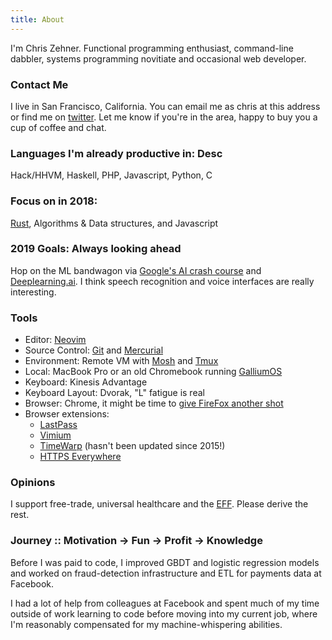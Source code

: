 ```yaml
---
title: About
---
```

I'm Chris Zehner. Functional programming enthusiast, command-line dabbler, systems programming novitiate and occasional web developer.

### Contact Me

I live in San Francisco, California. You can email me as chris at this address or find me on [twitter](https://twitter.com/cbzehner). Let me know if you're in the area, happy to buy you a cup of coffee and chat.

### Languages I'm already productive in: Desc
Hack/HHVM, Haskell, PHP, Javascript, Python, C

### Focus on in 2018:
[Rust](https://web.stanford.edu/class/cs140e/assignments/0-blinky/), Algorithms & Data structures, and Javascript

### 2019 Goals: Always looking ahead
Hop on the ML bandwagon via [Google's AI crash course](https://developers.google.com/machine-learning/crash-course/) and [Deeplearning.ai](https://www.deeplearning.ai/). I think speech recognition and voice interfaces are really interesting.

### Tools
* Editor: [Neovim](https://github.com/neovim)
* Source Control: [Git](https://git-scm.com/) and [Mercurial](https://www.mercurial-scm.org/)
* Environment: Remote VM with [Mosh](https://mosh.org/) and [Tmux](https://github.com/tmux/tmux)
* Local: MacBook Pro or an old Chromebook running [GalliumOS](https://galliumos.org/)
* Keyboard: Kinesis Advantage
* Keyboard Layout: Dvorak, "L" fatigue is real
* Browser: Chrome, it might be time to [give FireFox another shot](https://servo.org/)
* Browser extensions:
  * [LastPass](https://lastpass.com)
  * [Vimium](https://vimium.github.io/)
  * [TimeWarp](https://chrome.google.com/webstore/detail/timewarp/mmmhadpnjmokjbmgamifipkjddhlfkhi) (hasn't been updated since 2015!)
  * [HTTPS Everywhere](https://www.eff.org/https-everywhere)

### Opinions
I support free-trade, universal healthcare and the [EFF](https://www.eff.org/). Please derive the rest.

### Journey :: Motivation -> Fun -> Profit -> Knowledge
Before I was paid to code, I improved GBDT and logistic regression models and worked on fraud-detection infrastructure and ETL for payments data at Facebook.

I had a lot of help from colleagues at Facebook and spent much of my time outside of work learning to code before moving into my current job, where I'm reasonably compensated for my machine-whispering abilities.
